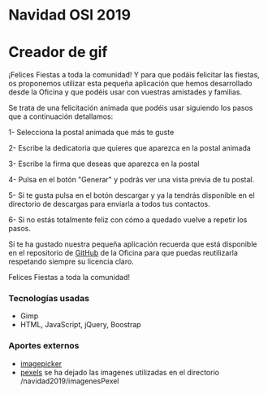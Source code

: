 # Navidad OSl 2019
# Creador de gif

¡Felices Fiestas a toda la comunidad!
Y para que podáis felicitar las fiestas, os proponemos utilizar esta pequeña aplicación que hemos desarrollado desde la Oficina y que podéis usar con vuestras amistades y familias.

Se trata de una felicitación animada que podéis usar siguiendo los pasos que a continuación detallamos:

1- Selecciona la postal animada que más te guste

2- Escribe la dedicatoria que quieres que aparezca en la postal animada

3- Escribe la firma que deseas que aparezca en la postal

4- Pulsa en el botón "Generar" y podrás ver una vista previa de tu 
postal.

5- Si te gusta pulsa en el botón descargar y ya la tendrás disponible en el directorio de descargas para enviarla a todos tus contactos.

6- Si no estás totalmente feliz con cómo a quedado vuelve a repetir los pasos.

Si te ha gustado nuestra pequeña aplicación recuerda que está disponible en el repositorio de [GitHub](https://github.com/oslugr/navidadOsl2019) de la Oficina para que puedas reutilizarla respetando siempre su licencia claro.

Felices Fiestas a toda la comunidad!

### Tecnologías usadas
- Gimp
- HTML, JavaScript, jQuery, Boostrap

### Aportes externos
- [imagepicker](https://github.com/rvera/image-picker)
- [pexels](https://www.pexels.com/) 
    se ha dejado las imagenes utilizadas en el directorio  /navidad2019/imagenesPexel
